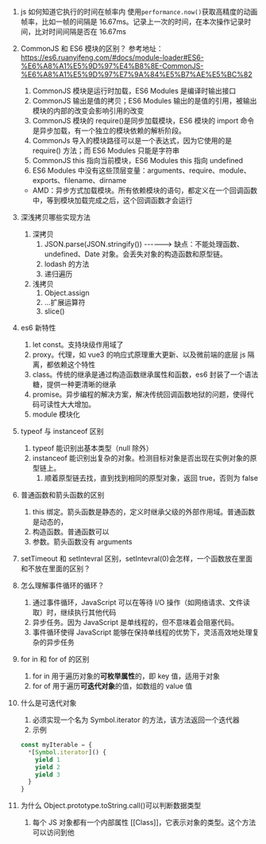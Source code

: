 1. js 如何知道它执行的时间在帧率内
   使用`performance.now()`获取高精度的动画帧率，比如一帧的间隔是 16.67ms。记录上一次的时间，在本次操作记录时间，比对时间间隔是否在 16.67ms
2. CommonJS 和 ES6 模块的区别？
   参考地址：https://es6.ruanyifeng.com/#docs/module-loader#ES6-%E6%A8%A1%E5%9D%97%E4%B8%8E-CommonJS-%E6%A8%A1%E5%9D%97%E7%9A%84%E5%B7%AE%E5%BC%82

   1. CommonJS 模块是运行时加载，ES6 Modules 是编译时输出接口
   2. CommonJS 输出是值的拷贝；ES6 Modules 输出的是值的引用，被输出模块的内部的改变会影响引用的改变
   3. CommonJS 模块的 require()是同步加载模块，ES6 模块的 import 命令是异步加载，有一个独立的模块依赖的解析阶段。
   4. CommonJs 导入的模块路径可以是一个表达式，因为它使用的是 require() 方法；而 ES6 Modules 只能是字符串
   5. CommonJS this 指向当前模块，ES6 Modules this 指向 undefined
   6. ES6 Modules 中没有这些顶层变量：arguments、require、module、exports、filename、dirname

   - AMD：异步方式加载模块。所有依赖模块的语句，都定义在一个回调函数中，等到模块加载完成之后，这个回调函数才会运行

3. 深浅拷贝哪些实现方法
   1. 深拷贝
      1. JSON.parse(JSON.stringify()) ------> 缺点：不能处理函数、undefined、Date 对象。会丢失对象的构造函数和原型链。
      2. lodash 的方法
      3. 递归遍历
   2. 浅拷贝
      1. Object.assign
      2. ...扩展运算符
      3. slice()
4. es6 新特性
   1. let const。支持块级作用域了
   2. proxy。代理，如 vue3 的响应式原理重大更新、以及微前端的底层 js 隔离，都依赖这个特性
   3. class。传统的继承是通过构造函数继承属性和函数，es6 封装了一个语法糖，提供一种更清晰的继承
   4. promise。异步编程的解决方案，解决传统回调函数地狱的问题，使得代码可读性大大增加。
   5. module 模块化
5. typeof 与 instanceof 区别
   1. typeof 能识别出基本类型（null 除外）
   2. instanceof 能识别出复杂的对象。检测目标对象是否出现在实例对象的原型链上。
      1. 顺着原型链去找，直到找到相同的原型对象，返回 true，否则为 false
6. 普通函数和箭头函数的区别
   1. this 绑定。箭头函数是静态的，定义时继承父级的外部作用域。普通函数是动态的，
   2. 构造函数。普通函数可以
   3. 参数。箭头函数没有 arguments
7. setTimeout 和 setIntevral 区别，setIntevral(0)会怎样，一个函数放在里面和不放在里面的区别？
8. 怎么理解事件循环的循环？
   1. 通过事件循环，JavaScript 可以在等待 I/O 操作（如网络请求、文件读取）时，继续执行其他代码
   2. 异步任务。因为 JavaScript 是单线程的，但不意味着会阻塞代码。
   3. 事件循环使得 JavaScript 能够在保持单线程的优势下，灵活高效地处理复杂的异步任务
9. for in 和 for of 的区别
   1. for in 用于遍历对象的**可枚举属性**的，即 key 值，适用于对象
   2. for of 用于遍历**可迭代对象**的值，如数组的 value 值
10. 什么是可迭代对象
    1. 必须实现一个名为 Symbol.iterator 的方法，该方法返回一个迭代器
    2. 示例
    ```js
    const myIterable = {
      *[Symbol.iterator]() {
        yield 1
        yield 2
        yield 3
      }
    }
    ```
11. 为什么 Object.prototype.toString.call()可以判断数据类型
    1. 每个 JS 对象都有一个内部属性 [[Class]]，它表示对象的类型。这个方法可以访问到他
